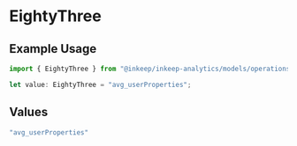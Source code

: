 # EightyThree

## Example Usage

```typescript
import { EightyThree } from "@inkeep/inkeep-analytics/models/operations";

let value: EightyThree = "avg_userProperties";
```

## Values

```typescript
"avg_userProperties"
```